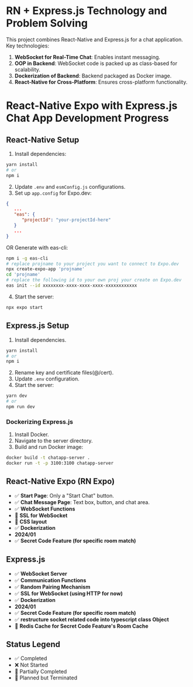 
# RN + Express.js Technology and Problem Solving

This project combines React-Native and Express.js for a chat application. Key technologies:

1. **WebSocket for Real-Time Chat**: Enables instant messaging.
2. **OOP in Backend**: WebSocket code is packed up as class-based for scalability.
3. **Dockerization of Backend**: Backend packaged as Docker image.
4. **React-Native for Cross-Platform**: Ensures cross-platform functionality.

# React-Native Expo with Express.js Chat App Development Progress

## React-Native Setup
1. Install dependencies:
```bash
yarn install
# or
npm i
```
2. Update `.env` and `esmConfig.js` configurations.
3. Set up `app.config` for Expo.dev:
```json
{
   ...
   "eas": {
      "projectId": "your-projectId-here"
   }
   ...
}
```
OR Generate with eas-cli:
```bash
npm i -g eas-cli
# replace projname to your project you want to connect to Expo.dev
npx create-expo-app 'projname'
cd 'projname'
# replace the following id to your own proj your create on Expo.dev
eas init --id xxxxxxxx-xxxx-xxxx-xxxx-xxxxxxxxxxxx
```
4. Start the server:
```bash
npx expo start
```

## Express.js Setup
1. Install dependencies.
```bash
yarn install
# or
npm i
```
2. Rename key and certificate files(@/cert).
3. Update `.env` configuration.
4. Start the server:
```bash
yarn dev
# or 
npm run dev
```

### Dockerizing Express.js
1. Install Docker.
2. Navigate to the server directory.
3. Build and run Docker image:
```bash
docker build -t chatapp-server .
docker run -t -p 3100:3100 chatapp-server
```

## React-Native Expo (RN Expo)
- ✅ **Start Page**: Only a "Start Chat" button.
- ✅ **Chat Message Page**: Text box, button, and chat area.
- ✅ **WebSocket Functions**
- 🚫 **SSL for WebSocket**
- 🔘 **CSS layout**
- ✅ **Dockerization**
- **2024/01**
- ✅ **Secret Code Feature (for specific room match)**

## Express.js
- ✅ **WebSocket Server**
- ✅ **Communication Functions**
- ✅ **Random Pairing Mechanism**
- ✅ **SSL for WebSocket (using HTTP for now)**
- ✅ **Dockerization**
- **2024/01**
- ✅ **Secret Code Feature (for specific room match)**
- ✅ **restructure socket related code into typescript class Object**
- 🔘 **Redis Cache for Secret Code Feature's Room Cache**

## Status Legend
- ✅ Completed
- ❌ Not Started
- 🔘 Partially Completed
- 🚫 Planned but Terminated
